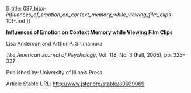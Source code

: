 [[
title: 087_bibx-_influences_of_emotion_on_context_memory_while_viewing_film_clips_-101-.md
]]

**Influences of Emotion on Context Memory while Viewing Film Clips**

  

Lisa Anderson and Arthur P. Shimamura

_The American Journal of Psychology_, Vol. 118, No. 3 \(Fall, 2005\), pp.
323-337

Published by: University of Illinois Press

Article Stable URL: <http://www.jstor.org/stable/30039069>
